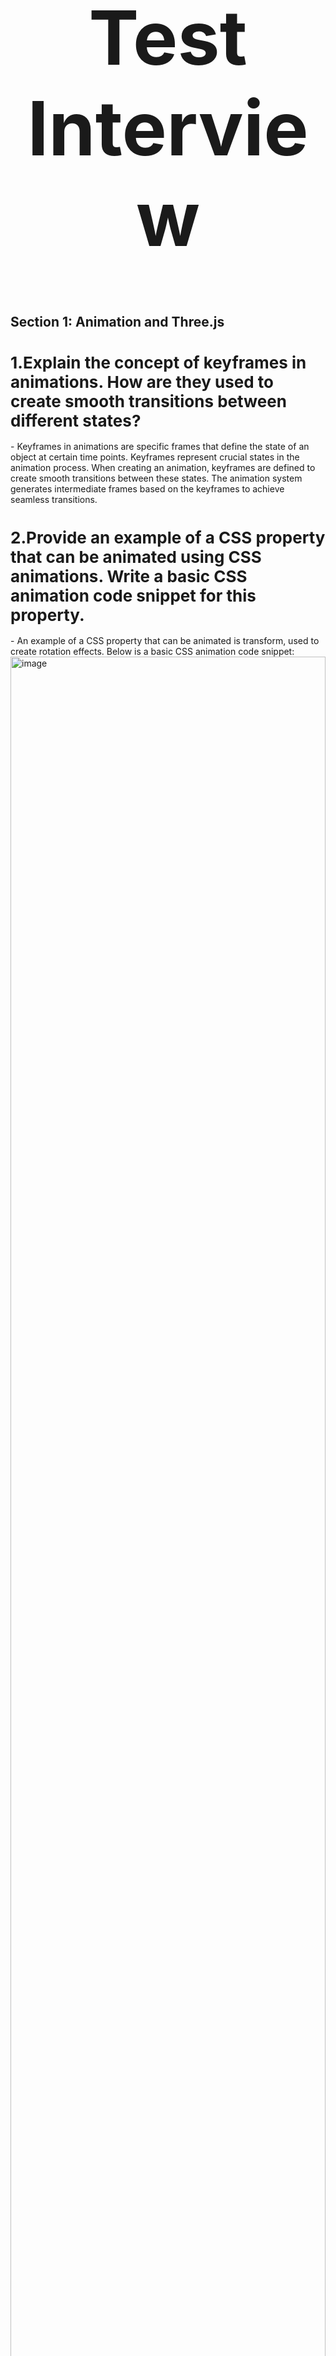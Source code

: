 <h1 align="center" style="font-size: 120px">Test Interview</h1>


## Section 1: Animation and Three.js

<h1 style="font-size: 26px">1.Explain the concept of keyframes in animations. How are they used to create smooth transitions between different states?</h1>
- Keyframes in animations are specific frames that define the state of an object at certain time points. Keyframes represent crucial states in the animation process. When creating an animation, keyframes are defined to create smooth transitions between these states. The animation system generates intermediate frames based on the keyframes to achieve seamless transitions.
<h1 style="font-size: 26px">2.Provide an example of a CSS property that can be animated using CSS animations. Write a basic CSS animation code snippet for this property.</h1>
- An example of a CSS property that can be animated is transform, used to create rotation effects. Below is a basic CSS animation code snippet:

<img width="100%" alt="image" src="https://github.com/nqcthedev/test-interview-uxpon/assets/80628653/3b848af8-8bae-486d-b4c4-97ea031d5b4e">

# 3.What is the purpose of requestAnimationFrame in JavaScript animations? How does it differ from using setTimeout or setInterval?

<strong>requestAnimationFrame</strong> is a method in JavaScript used to perform animations more efficiently. It runs at the browser's refresh rate, typically around 60 frames per second, ensuring smooth and resource-efficient animations.

Unlike <strong>setTimeout</strong> and <strong>setInterval</strong, <strong>requestAnimationFrame</strong> synchronizes with the browser's display loop, avoiding flickering or performance issues. It also leverages 
